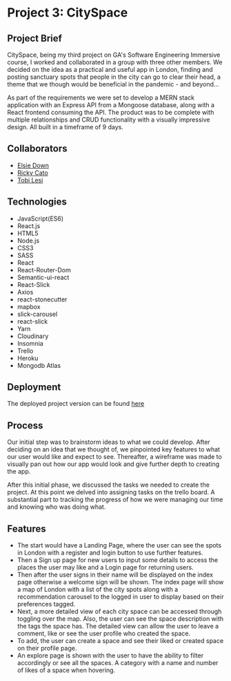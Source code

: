 # Project 3: CitySpace

## Project Brief
CitySpace, being my third project on GA's Software Engineering Immersive course, I worked and collaborated in a group with three other members. We decided on the idea as a practical and useful app in London, finding and posting sanctuary spots that people in the city can go to clear their head, a theme that we though would be beneficial in the pandemic - and beyond...

As part of the requirements we were set to develop a MERN stack application with an Express API from a Mongoose database, along with a React frontend consuming the API. The product was to be complete with multiple relationships and CRUD functionality with a visually impressive design. All built in a timeframe of 9 days.

## Collaborators

* [Elsie Down](https://github.com/elsiedown)
* [Ricky Cato](https://github.com/rickyc000)
* [Tobi Lesi](https://github.com/olulesi)

## Technologies

* JavaScript(ES6)
* React.js
* HTML5 
* Node.js
* CSS3
* SASS
* React
* React-Router-Dom
* Semantic-ui-react
* React-Slick
* Axios
* react-stonecutter
* mapbox 
* slick-carousel
* react-slick
* Yarn
* Cloudinary
* Insomnia
* Trello
* Heroku
* Mongodb Atlas

## Deployment

The deployed project version can be found [here](https://app-cityspace.herokuapp.com/)

## Process

Our initial step was to brainstorm ideas to what we could develop. After deciding on an idea that we thought of, we pinpointed key features to what our user would like and expect to see. Thereafter, a wireframe was made to visually pan out how our app would look and give further depth to creating the app.

After this initial phase, we discussed the tasks we needed to create the project. At this point we delved into assigning tasks on the trello board. A substantial part to tracking the progress of how we were managing our time and knowing who was doing what.

## Features

* The start would have a Landing Page, where the user can see the spots in London with a register and login button to use further features.
* Then a Sign up page for new users to input some details to access the places the user may like and a Login page for returning users.
* Then after the user signs in their name will be displayed on the index page otherwise a welcome sign will be shown. The index page will show a map of London with a list of the city spots along with a recommendation carousel to the logged in user to display based on their preferences tagged.
* Next, a more detailed view of each city space can be accessed through toggling over the map. Also, the user can see the space description with the tags the space has. The detailed view can allow the user to leave a comment, like or see the user profile who created the space.
* To add, the user can create a space and see their liked or created space on their profile page.
* An explore page is shown with the user to have the ability to filter accordingly or see all the spaces. A category with a name and number of likes of a space when hovering.

